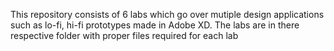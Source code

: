 This repository consists of 6 labs which go over mutiple design applications such as lo-fi, hi-fi prototypes made in Adobe XD.
The labs are in there respective folder with proper files required for each lab
